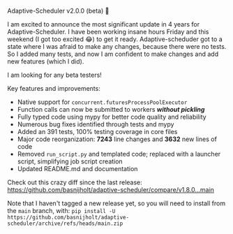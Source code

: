Adaptive-Scheduler v2.0.0 (beta) 🚀

I am excited to announce the most significant update in 4 years for Adaptive-Scheduler.
I have been working insane hours Friday and this weekend (I got too excited 😂) to get it ready.
Adaptive-scheduder got to a state where I was afraid to make any changes, because there were no tests.
So I added many tests, and now I am confident to make changes and add new features (which I did).

I am looking for any beta testers!

Key features and improvements:

*   Native support for `concurrent.futuresProcessPoolExecutor`
*   Function calls can now be submitted to workers ***without pickling***
*   Fully typed code using mypy for better code quality and reliability
*   Numerous bug fixes identified through tests and mypy
*   Added an 391 tests, 100% testing coverage in core files
*   Major code reorganization: **7243** line changes and **3632** new lines of code
*   Removed `run_script.py` and templated code; replaced with a launcher script, simplifying job script creation
*   Updated README.md and documentation

Check out this crazy diff since the last release: https://github.com/basnijholt/adaptive-scheduler/compare/v1.8.0...main

Note that I haven't tagged a new release yet, so you will need to install from the `main` branch, with:
`pip install -U https://github.com/basnijholt/adaptive-scheduler/archive/refs/heads/main.zip`
